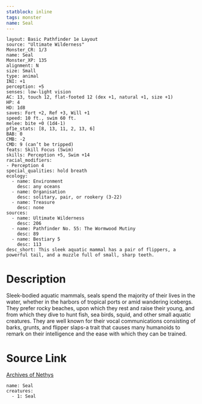 ```yaml
---
statblock: inline
tags: monster
name: Seal
---
```

```statblock
layout: Basic Pathfinder 1e Layout
source: "Ultimate Wilderness"
Monster_CR: 1/3
name: Seal
Monster_XP: 135
alignment: N
size: Small
type: animal
INI: +1
perception: +5
senses: low-light vision
AC: 13, touch 12, flat-footed 12 (dex +1, natural +1, size +1)
HP: 4
HD: 1d8
saves: Fort +2, Ref +3, Will +1
speed: 10 ft., swim 60 ft.
melee: bite +0 (1d4-1)
pf1e_stats: [8, 13, 11, 2, 13, 6]
BAB: 0
CMB: -2
CMD: 9 (can’t be tripped)
feats: Skill Focus (Swim)
skills: Perception +5, Swim +14
racial_modifiers:
- Perception 4
special_qualities: hold breath
ecology:
  - name: Environment
    desc: any oceans
  - name: Organisation
    desc: solitary, pair, or rookery (3-22)
  - name: Treasure
    desc: none
sources:
  - name: Ultimate Wilderness
    desc: 206
  - name: Pathfinder No. 55: The Wormwood Mutiny
    desc: 89
  - name: Bestiary 5
    desc: 113
desc_short: This sleek aquatic mammal has a pair of flippers, a powerful tail, and a muzzle full of small, sharp teeth.
```
# Description
Sleek-bodied aquatic mammals, seals spend the majority of their lives in the water, whether in the harbors of tropical ports or amid wandering icebergs. They prefer rocky beaches, upon which they rest and raise their young, and from which they dive to hunt fish, sea birds, squid, and other small aquatic creatures. They are well known for their vocal communications consisting of barks, grunts, and flipper slaps-a trait that causes many humanoids to remark on their intelligence and the ease with which they can be trained.
# Source Link
[Archives of Nethys](https://aonprd.com/MonsterDisplay.aspx?ItemName=Seal)
```encounter-table
name: Seal
creatures:
  - 1: Seal
```
